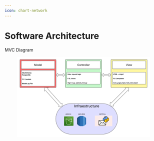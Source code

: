 ```yaml
---
icon: chart-network
---
```


# Software Architecture

MVC Diagram

<figure><img src="../.gitbook/assets/Diagrama en blanco.png" alt=""><figcaption></figcaption></figure>
